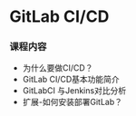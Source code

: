 # GitLab CI/CD



### 课程内容

- 为什么要做CI/CD？
- GitLab CI/CD基本功能简介
- GitLabCI 与Jenkins对比分析
- 扩展-如何安装部署GitLab？

